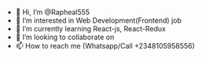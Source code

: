 - 👋 Hi, I’m @Rapheal555
- 👀 I’m interested in Web Development(Frontend) job
- 🌱 I’m currently learning React-js, React-Redux
- 💞️ I’m looking to collaborate on 
- 📫 How to reach me (Whatsapp/Call +2348105958556)

<!---
Rapheal555/Rapheal555 is a ✨ special ✨ repository because its `README.md` (this file) appears on your GitHub profile.
You can click the Preview link to take a look at your changes.
--->
